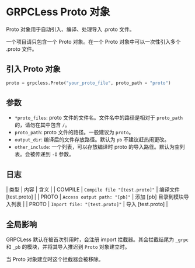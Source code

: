 # GRPCLess Proto 对象

Proto 对象用于自动引入、编译、处理导入 .proto 文件。

一个项目请只包含一个 Proto 对象。在一个 Proto 对象中可以一次性引入多个 .proto 文件。

## 引入 Proto 对象

```python
proto = grpcless.Proto("your_proto_file", proto_path = "proto")
```

## 参数

- `*proto_files`: proto 文件的文件名。文件名中的路径是相对于 `proto_path` 的，请勿在其中包含 `/`。
- `proto_path`: proto 文件的路径。一般建议为 `proto`。
- `output_dir`: 编译后的文件存放路径。默认为 `pb` 不建议赶热闹更改。
- `other_include`: 一个列表，可以存放编译时 proto 的导入路径。默认为空列表。会被传递到 `-I` 参数。

## 日志

| 类型    | 内容 | 含义 |
| COMPILE | `Compile file "[test.proto]"` | 编译文件 [test.proto] |
| PROTO   | `Access output path: "[pb]"` | 添加 [pb] 目录到模块导入列表 |
| PROTO   | `Import file: "[test.proto]"` | 导入 [test.proto] |

## 全局影响

GRPCLess 默认在被首次引用时，会注册 import 拦截器。其会拦截结尾为 `_grpc` 和 `_pb` 的模块，并将其导入推迟到 `Proto` 对象建立时。

当 Proto 对象建立时这个拦截器会被移除。
